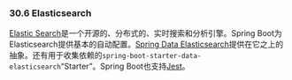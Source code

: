 ### 30.6 Elasticsearch

[Elastic Search](http://www.elasticsearch.org/)是一个开源的、分布式的、实时搜索和分析引擎。Spring Boot为Elasticsearch提供基本的自动配置。[Spring Data Elasticsearch](https://github.com/spring-projects/spring-data-elasticsearch)提供在它之上的抽象。还有用于收集依赖的`spring-boot-starter-data-elasticsearch`“Starter”。Spring Boot也支持[Jest](https://github.com/searchbox-io/Jest)。
